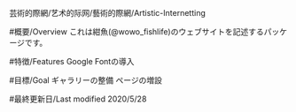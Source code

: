 芸術的際網/艺术的际网/藝術的際網/Artistic-Internetting

#概要/Overview
これは紺魚(@wowo_fishlife)のウェブサイトを記述するパッケージです。

#特徴/Features
Google Fontの導入

#目標/Goal
ギャラリーの整備
ページの増設

#最終更新日/Last modified
2020/5/28
